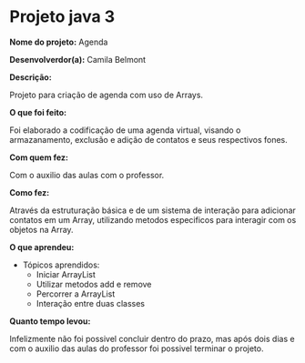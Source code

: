 # Projeto java 3

<b>Nome do projeto:</b> Agenda

<b>Desenvolverdor(a):</b> Camila Belmont

<b>Descrição:</b>
<p>Projeto para criação de agenda com uso de Arrays.</p>

<b>O que foi feito:</b>
<p>Foi elaborado a codificação de uma agenda virtual, visando o armazanamento, exclusão e adição de contatos e seus respectivos fones.</p>

<b>Com quem fez:</b>
<p>Com o auxilio das aulas com o professor.</p>

<b>Como fez:</b>
<p>Através da estruturação básica e de um sistema de interação para adicionar contatos em um Array, utilizando metodos especificos para interagir com os objetos na Array.</p>

<b>O que aprendeu:</b>

 - Tópicos aprendidos:
    - Iniciar ArrayList
    - Utilizar metodos add e remove
    - Percorrer a ArrayList
    - Interação entre duas classes

    
<b>Quanto tempo levou:</b>
<p>Infelizmente não foi possivel concluir dentro do prazo, mas após dois dias e com o auxilio das aulas do professor foi possivel terminar o projeto.</p>

